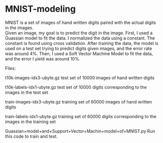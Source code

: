 # MNIST-modeling
MNIST is a set of images of hand written digits paired with the actual digits in the images.  
Given an image, my goal is to predict the digit in the image.
First, I used a Guassian model to fit the data. I normalized the data using a constant. The constant is found using cross validation.
After training the data, the model is used on a test set trying to predict digits given images, and the error rate was around 4%.
Then, I used a Soft Vector Machine Model to fit the data, and the error I yield was around 10%.

Files:

t10k-images-idx3-ubyte.gz     test set of 10000 images of hand written digits

t10k-labels-idx1-ubyte.gz     test set of 10000 digits corresponding to the images in the test set

train-images-idx3-ubyte.gz    training set of 60000 images of hand written digits

train-labels-idx1-ubyte.gz    training set of 60000 digits corresponding to the images in the training set

Guassian+model+and+Support+Vector+Machin+model+of+MNIST.py    Run this code to train and test.
